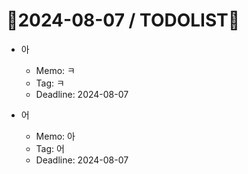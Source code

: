 # 📝2024-08-07 / TODOLIST📝
- 아
  - Memo: ㅋ
  - Tag: ㅋ
  - Deadline: 2024-08-07

- 어
  - Memo: 아
  - Tag: 어
  - Deadline: 2024-08-07